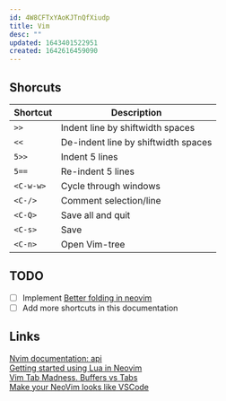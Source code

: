 ```yaml
---
id: 4W8CFTxYAoKJTnQfXiudp
title: Vim
desc: ""
updated: 1643401522951
created: 1642616459090
---
```


## Shorcuts

| Shortcut  | Description                         |
| --------- | ----------------------------------- |
| `>>`      | Indent line by shiftwidth spaces    |
| `<<`      | De-indent line by shiftwidth spaces |
| `5>>`     | Indent 5 lines                      |
| `5==`     | Re-indent 5 lines                   |
| `<C-w-w>` | Cycle through windows               |
| `<C-/>`   | Comment selection/line              |
| `<C-Q>`   | Save all and quit                   |
| `<C-s>`   | Save                                |
| `<C-n>`   | Open Vim-tree                       |

## TODO

- [ ] Implement [Better folding in neovim](https://essais.co/better-folding-in-neovim/)
- [ ] Add more shortcuts in this documentation

## Links

[Nvim documentation: api](https://neovim.io/doc/user/api.html)  
[Getting started using Lua in Neovim](https://github.com/nanotee/nvim-lua-guide)  
[Vim Tab Madness. Buffers vs Tabs](https://joshldavis.com/2014/04/05/vim-tab-madness-buffers-vs-tabs/#:~:text=Summary%3A%20A%20buffer%20is%20the,just%20a%20collection%20of%20windows.)  
[Make your NeoVim looks like VSCode](https://github.com/josethz00/neovim-like-vscode)  
